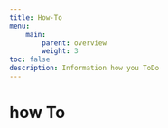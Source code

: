 ```yaml
---
title: How-To
menu:
    main:
        parent: overview
        weight: 3
toc: false
description: Information how you ToDo
---
```


# how To
